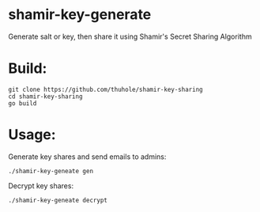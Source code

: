 # shamir-key-generate
Generate salt or key, then share it using Shamir's Secret Sharing Algorithm

# Build:
```
git clone https://github.com/thuhole/shamir-key-sharing
cd shamir-key-sharing
go build
```

# Usage:
Generate key shares and send emails to admins:
```shell script
./shamir-key-geneate gen
```
Decrypt key shares:
```shell script
./shamir-key-geneate decrypt
```
